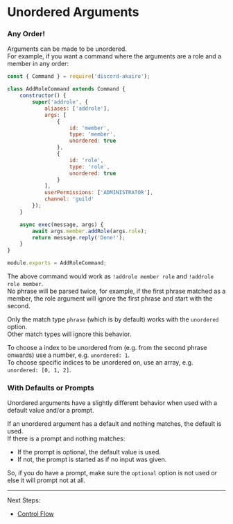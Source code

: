 # Unordered Arguments

### Any Order!

Arguments can be made to be unordered.  
For example, if you want a command where the arguments are a role and a member in any order:  

```js
const { Command } = require('discord-akairo');

class AddRoleCommand extends Command {
    constructor() {
        super('addrole', {
            aliases: ['addrole'],
            args: [
                {
                    id: 'member',
                    type: 'member',
                    unordered: true
                },
                {
                    id: 'role',
                    type: 'role',
                    unordered: true
                }
            ],
            userPermissions: ['ADMINISTRATOR'],
            channel: 'guild'
        });
    }

    async exec(message, args) {
        await args.member.addRole(args.role);
        return message.reply('Done!');
    }
}

module.exports = AddRoleCommand;
```

The above command would work as `!addrole member role` and `!addrole role member`.  
No phrase will be parsed twice, for example, if the first phrase matched as a member, the role argument will ignore the first phrase and start with the second.  

Only the match type `phrase` (which is by default) works with the `unordered` option.  
Other match types will ignore this behavior.  

To choose a index to be unordered from (e.g. from the second phrase onwards) use a number, e.g. `unordered: 1`.  
To choose specific indices to be unordered on, use an array, e.g. `unordered: [0, 1, 2]`.  

### With Defaults or Prompts

Unordered arguments have a slightly different behavior when used with a default value and/or a prompt.  

If an unordered argument has a default and nothing matches, the default is used.  
If there is a prompt and nothing matches:  
  - If the prompt is optional, the default value is used.  
  - If not, the prompt is started as if no input was given.  

So, if you do have a prompt, make sure the `optional` option is not used or else it will prompt not at all.  

----

Next Steps:  

- [Control Flow](./control.md)
